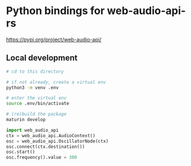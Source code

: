 # Python bindings for web-audio-api-rs

https://pypi.org/project/web-audio-api/

## Local development

```bash
# cd to this directory

# if not already, create a virtual env
python3 -m venv .env

# enter the virtual env
source .env/bin/activate

# (re)build the package
maturin develop
```

```python
import web_audio_api
ctx = web_audio_api.AudioContext()
osc = web_audio_api.OscillatorNode(ctx)
osc.connect(ctx.destination())
osc.start()
osc.frequency().value = 300
```
